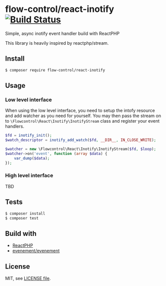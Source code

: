 # flow-control/react-inotify [![Build Status](https://api.travis-ci.com/flow-control/react-inotify.svg?branch=master)](https://travis-ci.com/flow-control/react-inotify)

Simple, async inotify event handler build with ReactPHP

This library is heavily inspired by reactphp/stream.

## Install

```bash
$ composer require flow-control/react-inotify
```

## Usage

### Low level interface

When using the low level interface, you need to setup the intofy resource
and add watcher as you need for yourself. You may then pass the stream on to
`\Flowcontrol\React\Inotify\InotifyStream` class and register your event
handlers.

```php
$fd = inotify_init();
$watch_descriptor = inotify_add_watch($fd, __DIR__, IN_CLOSE_WRITE);

$watcher = new \Flowcontrol\React\Inotify\InotifyStream($fd, $loop);
$watcher->on('event', function (array $data) {
    var_dump($data);
});
```

### High level interface

TBD

## Tests

```bash
$ composer install
$ composer test
```

## Build with

- [ReactPHP](https://reactphp.org/)
- [evenement/evenement](https://github.com/igorw/evenement)

## License

MIT, see [LICENSE file](LICENSE).
